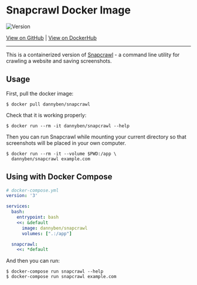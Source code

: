 Snapcrawl Docker Image
==================================================

![Version](https://img.shields.io/badge/version-0.4.2-blue.svg)

[View on GitHub][2] | [View on DockerHub][3]

---

This is a containerized version of [Snapcrawl][1] - a command line utility
for crawling a website and saving screenshots.

Usage
--------------------------------------------------

First, pull the docker image:

    $ docker pull dannyben/snapcrawl

Check that it is working properly:

    $ docker run --rm -it dannyben/snapcrawl --help

Then you can run Snapcrawl while mounting your current directory so that 
screenshots will be placed in your own computer.

    $ docker run --rm -it --volume $PWD:/app \
      dannyben/snapcrawl example.com


Using with Docker Compose
--------------------------------------------------

```yaml
# docker-compose.yml
version: '3'

services:
  bash:
    entrypoint: bash
    <<: &default
      image: dannyben/snapcrawl
      volumes: [".:/app"]

  snapcrawl:
    <<: *default
```

And then you can run:

```
$ docker-compose run snapcrawl --help
$ docker-compose run snapcrawl example.com
```



[1]: https://github.com/dannyben/snapcrawl
[2]: https://github.com/DannyBen/docker-snapcrawl
[3]: https://hub.docker.com/r/dannyben/snapcrawl
